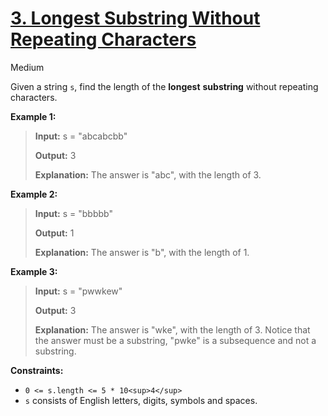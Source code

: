 # [3\. Longest Substring Without Repeating Characters](https://leetcode.com/problems/longest-substring-without-repeating-characters/)

Medium

Given a string `s`, find the length of the **longest** **substring** without
repeating characters.

**Example 1:**

> **Input:** s = "abcabcbb"
>
> **Output:** 3
>
> **Explanation:** The answer is "abc", with the length of 3.

**Example 2:**

> **Input:** s = "bbbbb"
>
> **Output:** 1
>
> **Explanation:** The answer is "b", with the length of 1.

**Example 3:**

> **Input:** s = "pwwkew"
>
> **Output:** 3
>
> **Explanation:** The answer is "wke", with the length of 3. Notice that the
> answer must be a substring, "pwke" is a subsequence and not a substring.

**Constraints:**

- `0 <= s.length <= 5 * 10<sup>4</sup>`
- `s` consists of English letters, digits, symbols and spaces.
